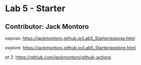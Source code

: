 # Lab 5 - Starter

## Contributor: Jack Montoro

expose: https://jackmontoro.github.io/Lab5_Starter/expose.html

explore: https://jackmontoro.github.io/Lab5_Starter/explore.html

pt 2: https://github.com/jackmontoro/github-actions
